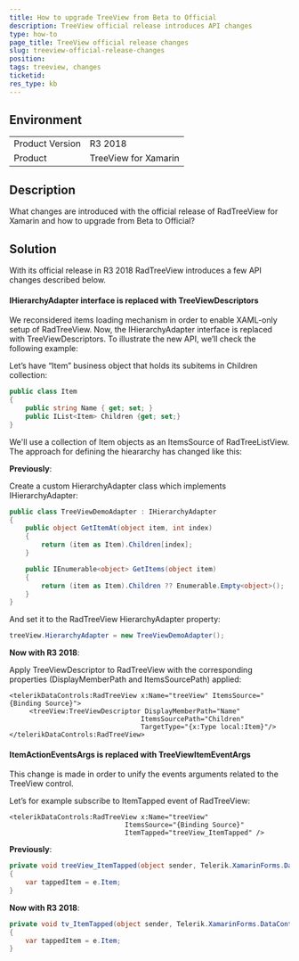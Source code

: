 ```yaml
---
title: How to upgrade TreeView from Beta to Official
description: TreeView official release introduces API changes
type: how-to
page_title: TreeView official release changes
slug: treeview-official-release-changes
position: 
tags: treeview, changes 
ticketid: 
res_type: kb
---
```


## Environment
<table>
	<tr>
		<td>Product Version</td>
		<td>R3 2018</td>
	</tr>
	<tr>
		<td>Product</td>
		<td>TreeView for Xamarin</td>
	</tr>
</table>


## Description

What changes are introduced with the official release of RadTreeView for Xamarin and how to upgrade from Beta to Official?

## Solution

With its official release in R3 2018 RadTreeView introduces a few API changes described below. 

#### IHierarchyAdapter interface is replaced with TreeViewDescriptors

We reconsidered items loading mechanism in order to enable XAML-only setup of RadTreeView. Now, the IHierarchyAdapter interface is replaced with TreeViewDescriptors. To illustrate the new API, we’ll check the following example:

Let’s have “Item” business object that holds its subitems in Children collection:

```C#
public class Item 
{
    public string Name { get; set; }
    public IList<Item> Children {get; set;}
}
```

We'll use a collection of Item objects as an ItemsSource of RadTreeListView. The approach for defining the hieararchy has changed like this:

**Previously**:

Create a custom HierarchyAdapter class which implements IHierarchyAdapter:

```C#
public class TreeViewDemoAdapter : IHierarchyAdapter
{
    public object GetItemAt(object item, int index)
    {
        return (item as Item).Children[index];
    }

    public IEnumerable<object> GetItems(object item)
    {
        return (item as Item).Children ?? Enumerable.Empty<object>();
    }
} 
```

And set it to the RadTreeView  HierarchyAdapter property:

```C#
treeView.HierarchyAdapter = new TreeViewDemoAdapter();
```

**Now with R3 2018**:

Apply TreeViewDescriptor to RadTreeView with the corresponding properties (DisplayMemberPath and ItemsSourcePath) applied:

```XAML
<telerikDataControls:RadTreeView x:Name="treeView" ItemsSource="{Binding Source}">
     <treeView:TreeViewDescriptor DisplayMemberPath="Name"
								 ItemsSourcePath="Children"
								 TargetType="{x:Type local:Item}"/>
</telerikDataControls:RadTreeView>
```

#### ItemActionEventsArgs is replaced with TreeViewItemEventArgs

This change is made in order to unify the events arguments related to the TreeView control.

Let’s for example subscribe to ItemTapped event of RadTreeView:

```XAML
<telerikDataControls:RadTreeView x:Name="treeView" 
							 ItemsSource="{Binding Source}" 
							 ItemTapped="treeView_ItemTapped" />
```

**Previously**:

```C#
private void treeView_ItemTapped(object sender, Telerik.XamarinForms.DataControls.TreeView.ItemActionEventArgs e)
{
	var tappedItem = e.Item;
}
```

**Now with R3 2018**:

```C#
private void tv_ItemTapped(object sender, Telerik.XamarinForms.DataControls.TreeView.TreeViewItemEventArgs e)
{
	var tappedItem = e.Item;
}
```